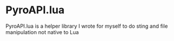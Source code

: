 # PyroAPI.lua
PyroAPI.lua is a helper library I wrote for myself to do sting and file manipulation not native to Lua
